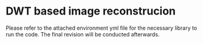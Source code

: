 # DWT based image reconstrucion
Please refer to the attached environment yml file for the necessary library to run the code.
The final revision will be conducted afterwards.
